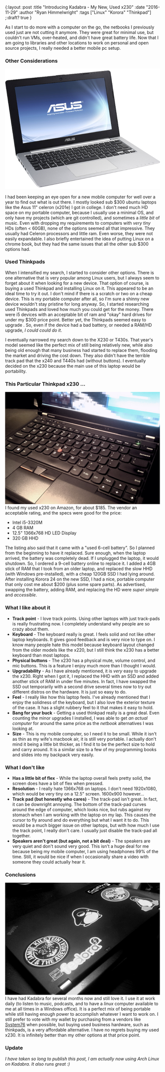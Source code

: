 {:layout :post
:title  "Introducing Kadabra - My New, Used x230"
:date "2016-11-29"
:author "Ryan Himmelwright"
:tags ["Linux" "Korora" "Thinkpad"]
;:draft? true
}

As I start to do more with a computer on the go, the netbooks I
previously used just are not cutting it anymore. They were great for minimal
use, but couldn't run VMs, over-heated, and didn't have great
battery life. Now that I am going to libraries and other locations to
work on personal and open source projects, I really needed a better
mobile pc setup. 

<!-- more -->

### Other Considerations 
![Asus x201e](../../img/posts/introducing-kadabra/asus_x201e.png)

I had been keeping an eye open for a new mobile computer for well over a
year to find out what is out there. I mostly looked sub $300 ubuntu laptops like the Asus 11" 
celeron (x201e) I got in college. I don't need much HD
space on my portable computer, because I usually use a minimal
OS, and only have my projects (which are git controlled), and sometimes a 
_little bit_ of music. Even with dropping my requirements to computers with
_very tiny_ HDs (often < 60GB), none of the options seemed all that impressive. They
usually had Celeron processors and little ram. Even worse, they
were not easily expandable. I also briefly entertained the idea of
putting Linux on a chrome book, but they had the same issues that all
the other sub $300 options had.

### Used Thinkpads

When I intensified my search, I started to consider other
options. There is one alternative that is very popular among Linux users,
but I always seem to forget about it when looking for a new
device. That option of course, is buying a used Thinkpad and installing
Linux on it. This appeared to be an ideal time to try it out. I
don't mind if there is a scratch or two on a cheap device. This is my
portable computer after all, so I'm sure a shinny new device wouldn't stay
pristine for long anyway. So, I started researching used Thinkpads and
loved how much you could get for the money. There were i5 devices with an
acceptable bit of ram and "okay" hard drives for under my $300 price
point. Better yet, the Thinkpads seemed easy to upgrade . 
So, even if the device had a bad battery, or needed a
RAM/HD upgrade, _I could could do it_. 

I eventually narrowed my search down to the X230 or T430s. That year's
model seemed like the perfect mix of still being relatively new, while 
also being old enough that many business had started to replace
them, flooding the market and driving the cost down. They also
didn't have the terrible track pad that the x240 and T440s had (without buttons). I
eventually decided on the x230 because the main use of this laptop would be portability.

### This Particular Thinkpad x230 ...
![Kadabra](../../img/posts/introducing-kadabra/kadabra2.jpg)
I found my used x230 on Amazon, for about $185. The vendor an acceptable 
rating, and the specs were good for the price:
- Intel i5-3320M
- 4 GB RAM
- 12.5" 1366x768 HD LED Display
- 320 GB HHD

The listing also said that it came with a "used 6-cell battery". So I planned
from the beginning to have it replaced. Sure enough, when the laptop arrived, 
the battery was completely dead. If I unplugged the laptop, it would shutdown. 
So, I ordered a 9-cell battery online to replace it. I added
a 4GB stick of RAM that I took from an older laptop, and replaced the slow HHD
(with Windows pre-installed), with a cheap 120GB SSD I had lying
around. After installing Korora 24 on the new SSD, I had a
nice, portable computer that only cost me about $200 (plus some spare
parts). As advertised, swapping the battery, adding RAM, and replacing
the HD were _super simple_ and _accessible_.

### What I like about it
- **Track point** - I love track points. Using other laptops with
just track-pads is really frustrating now. I completely understand why
  people are so crazy about them.
- **Keyboard** - The keyboard really is great. I feels solid and not like
  other laptop keyboards. It gives good feedback and is very nice to type on. I know many
  people hate this model because keyboard layout changed from the
  older models like the x220, but I still think the x230 has a better
  keyboard than most laptops.
- **Physical buttons** - The x230 has a physical mute, volume control, and
  mic buttons. This is a feature I enjoy much more than I thought I
  would.
- **Upgradability** - As I have already mentioned, it is _very_ easy
  to upgrade the x230. Right when I got it, I replaced the HHD with an
  SSD and added another stick of RAM in under five
  minutes. In fact, I have swapped the SSD out temporarily with
a second drive several times now to try out different distros on the
  hardware. It is just so easy to do.
- **Feel** - I really like how this laptop feels. I've already
  mentioned that I enjoy the solidness of the keyboard, but I also
  love the exterior texture of the case. It has a slight rubbery
  feel to it that makes it easy to hold.
- **Bang for your buck** - Getting a used thinkpad really is a
  great deal. Even counting the minor upgrades I installed, I was able
  to get _an actual computer_ for around the same price as the 
  _netbook_ alternatives I was looking at.
- **Size** - This is my mobile computer, so I need it to be
  small. While it isn't as thin as my wife's macbook air, it is still
  very portable. I actually don't mind it being a little bit thicker,
  as I find it to be the perfect size to hold and carry around. It is
  a similar size to a few of my programming books and slides into my
  backpack very easily.

### What I don't like
- **Has a little bit of flex** - While the laptop overall feels pretty
  solid, the screen does have a bit of flex when pressed.
- **Resolution** - I really hate 1366x768 on laptops. I don't need 1920x1080, which would be very tiny on a 12.5" screen. 1600x900 however...
- **Track pad (but honestly who cares)** - The track-pad isn't great. In fact, it can be downright annoying. The bottom of the track-pad curves around the edge of computer, which looks nice, but rubs against my stomach when I am working with the laptop on my lap. This causes the cursor to fly around and do everything but what I want it to do. This would be a much bigger issue on other laptops, but with how much I use the track point, I really don't care. I usually just disable the track-pad all together.
- **Speakers aren't great (but again, not a bit deal)** - The speakers are very quiet and don't
  sound very good. This isn't a huge deal for me because being my mobile computer, I am using
  headphones 99% of the time. Still, it would be nice if when I occasionally share a video with someone they could actually hear it.

### Conclusions
![Kadabra](../../img/posts/introducing-kadabra/kadabra.jpg)
I have had Kadabra for several months now and still love it. I use it at work daily (to listen to
music, podcasts, and to have a _linux_ computer available to me at all times in a Windows office). It is a perfect mix of being portable while still having enough power to accomplish whatever I want to work on. I still prefer to vote with my wallet by purchasing from a vendors like [System76](http://www.system76.com) when possible, but buying used business hardware, such as thinkpads, is a very affordable alternative. I have no regrets buying my used x230. It is infinitely better than my other options at that price point.

### Update
_I have taken so long to publish this post, I am actually now using Arch Linux on Kadabra. It also runs great :)_
